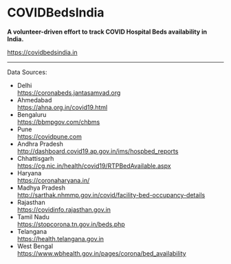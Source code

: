 # COVIDBedsIndia
**A volunteer-driven effort to track COVID Hospital Beds availability in India.**  
  
https://covidbedsindia.in  
  
---  
  
Data Sources:  
- Delhi  
https://coronabeds.jantasamvad.org  
- Ahmedabad  
https://ahna.org.in/covid19.html  
- Bengaluru  
https://bbmpgov.com/chbms  
- Pune  
https://covidpune.com  
- Andhra Pradesh  
http://dashboard.covid19.ap.gov.in/ims/hospbed_reports  
- Chhattisgarh  
https://cg.nic.in/health/covid19/RTPBedAvailable.aspx  
- Haryana  
https://coronaharyana.in/
- Madhya Pradesh  
http://sarthak.nhmmp.gov.in/covid/facility-bed-occupancy-details  
- Rajasthan  
https://covidinfo.rajasthan.gov.in  
- Tamil Nadu  
https://stopcorona.tn.gov.in/beds.php  
- Telangana  
https://health.telangana.gov.in  
- West Bengal  
https://www.wbhealth.gov.in/pages/corona/bed_availability  
